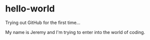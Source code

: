 # hello-world
Trying out GitHub for the first time...

My name is Jeremy and I'm trying to enter into the world of coding.
